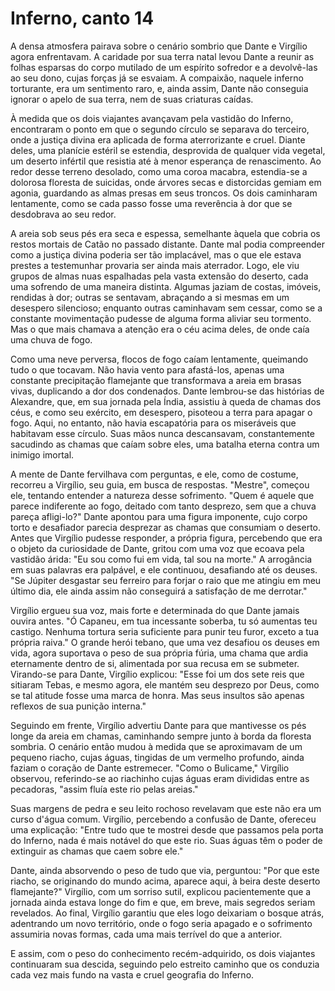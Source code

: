 # Inferno, canto 14

A densa atmosfera pairava sobre o cenário sombrio que Dante e Virgílio agora enfrentavam. A caridade por sua terra natal levou Dante a reunir as folhas esparsas do corpo mutilado de um espírito sofredor e a devolvê-las ao seu dono, cujas forças já se esvaiam. A compaixão, naquele inferno torturante, era um sentimento raro, e, ainda assim, Dante não conseguia ignorar o apelo de sua terra, nem de suas criaturas caídas.

À medida que os dois viajantes avançavam pela vastidão do Inferno, encontraram o ponto em que o segundo círculo se separava do terceiro, onde a justiça divina era aplicada de forma aterrorizante e cruel. Diante deles, uma planície estéril se estendia, desprovida de qualquer vida vegetal, um deserto infértil que resistia até à menor esperança de renascimento. Ao redor desse terreno desolado, como uma coroa macabra, estendia-se a dolorosa floresta de suicidas, onde árvores secas e distorcidas gemiam em agonia, guardando as almas presas em seus troncos. Os dois caminharam lentamente, como se cada passo fosse uma reverência à dor que se desdobrava ao seu redor.

A areia sob seus pés era seca e espessa, semelhante àquela que cobria os restos mortais de Catão no passado distante. Dante mal podia compreender como a justiça divina poderia ser tão implacável, mas o que ele estava prestes a testemunhar provaria ser ainda mais aterrador. Logo, ele viu grupos de almas nuas espalhadas pela vasta extensão do deserto, cada uma sofrendo de uma maneira distinta. Algumas jaziam de costas, imóveis, rendidas à dor; outras se sentavam, abraçando a si mesmas em um desespero silencioso; enquanto outras caminhavam sem cessar, como se a constante movimentação pudesse de alguma forma aliviar seu tormento. Mas o que mais chamava a atenção era o céu acima deles, de onde caía uma chuva de fogo.

Como uma neve perversa, flocos de fogo caíam lentamente, queimando tudo o que tocavam. Não havia vento para afastá-los, apenas uma constante precipitação flamejante que transformava a areia em brasas vivas, duplicando a dor dos condenados. Dante lembrou-se das histórias de Alexandre, que, em sua jornada pela Índia, assistiu à queda de chamas dos céus, e como seu exército, em desespero, pisoteou a terra para apagar o fogo. Aqui, no entanto, não havia escapatória para os miseráveis que habitavam esse círculo. Suas mãos nunca descansavam, constantemente sacudindo as chamas que caíam sobre eles, uma batalha eterna contra um inimigo imortal.

A mente de Dante fervilhava com perguntas, e ele, como de costume, recorreu a Virgílio, seu guia, em busca de respostas. "Mestre", começou ele, tentando entender a natureza desse sofrimento. "Quem é aquele que parece indiferente ao fogo, deitado com tanto desprezo, sem que a chuva pareça afligi-lo?" Dante apontou para uma figura imponente, cujo corpo torto e desafiador parecia desprezar as chamas que consumiam o deserto. Antes que Virgílio pudesse responder, a própria figura, percebendo que era o objeto da curiosidade de Dante, gritou com uma voz que ecoava pela vastidão árida: "Eu sou como fui em vida, tal sou na morte." A arrogância em suas palavras era palpável, e ele continuou, desafiando até os deuses. "Se Júpiter desgastar seu ferreiro para forjar o raio que me atingiu em meu último dia, ele ainda assim não conseguirá a satisfação de me derrotar."

Virgílio ergueu sua voz, mais forte e determinada do que Dante jamais ouvira antes. "Ó Capaneu, em tua incessante soberba, tu só aumentas teu castigo. Nenhuma tortura seria suficiente para punir teu furor, exceto a tua própria raiva." O grande herói tebano, que uma vez desafiou os deuses em vida, agora suportava o peso de sua própria fúria, uma chama que ardia eternamente dentro de si, alimentada por sua recusa em se submeter. Virando-se para Dante, Virgílio explicou: "Esse foi um dos sete reis que sitiaram Tebas, e mesmo agora, ele mantém seu desprezo por Deus, como se tal atitude fosse uma marca de honra. Mas seus insultos são apenas reflexos de sua punição interna."

Seguindo em frente, Virgílio advertiu Dante para que mantivesse os pés longe da areia em chamas, caminhando sempre junto à borda da floresta sombria. O cenário então mudou à medida que se aproximavam de um pequeno riacho, cujas águas, tingidas de um vermelho profundo, ainda faziam o coração de Dante estremecer. "Como o Bulicame," Virgílio observou, referindo-se ao riachinho cujas águas eram divididas entre as pecadoras, "assim fluía este rio pelas areias."

Suas margens de pedra e seu leito rochoso revelavam que este não era um curso d'água comum. Virgílio, percebendo a confusão de Dante, ofereceu uma explicação: "Entre tudo que te mostrei desde que passamos pela porta do Inferno, nada é mais notável do que este rio. Suas águas têm o poder de extinguir as chamas que caem sobre ele."

Dante, ainda absorvendo o peso de tudo que via, perguntou: "Por que este riacho, se originando do mundo acima, aparece aqui, à beira deste deserto flamejante?" Virgílio, com um sorriso sutil, explicou pacientemente que a jornada ainda estava longe do fim e que, em breve, mais segredos seriam revelados. Ao final, Virgílio garantiu que eles logo deixariam o bosque atrás, adentrando um novo território, onde o fogo seria apagado e o sofrimento assumiria novas formas, cada uma mais terrível do que a anterior.

E assim, com o peso do conhecimento recém-adquirido, os dois viajantes continuaram sua descida, seguindo pelo estreito caminho que os conduzia cada vez mais fundo na vasta e cruel geografia do Inferno.